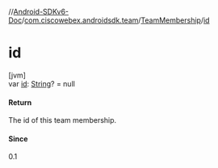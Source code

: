 //[Android-SDKv6-Doc](../../../index.md)/[com.ciscowebex.androidsdk.team](../index.md)/[TeamMembership](index.md)/[id](id.md)

# id

[jvm]\
var [id](id.md): [String](https://kotlinlang.org/api/latest/jvm/stdlib/kotlin/-string/index.html)? = null

#### Return

The id of this team membership.

#### Since

0.1
